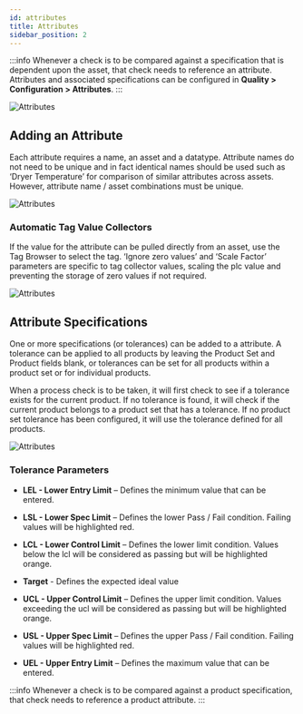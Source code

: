 ```yaml
---
id: attributes
title: Attributes
sidebar_position: 2
---
```

:::info
Whenever a check is to be compared against a specification that is dependent upon the asset, that check needs to reference an attribute. Attributes and associated specifications can be configured in **Quality > Configuration > Attributes**.
:::

![Attributes](/img/ProcessAttributeOverview.png)

## Adding an Attribute
Each attribute requires a name, an asset and a datatype. Attribute names do not need to be unique and in fact identical names should be used such as ‘Dryer Temperature’ for comparison of similar attributes across assets. However, attribute name / asset combinations must be unique.

![Attributes](/img/ProcessAttributeEditCreate.png)


### Automatic Tag Value Collectors
If the value for the attribute can be pulled directly from an asset, use the Tag Browser to select the tag. ‘Ignore zero values’ and ‘Scale Factor’ parameters are specific to tag collector values, scaling the plc value and preventing the storage of zero values if not required.

![Attributes](/img/ProcessAttributeDataSourceEditor.png)

## Attribute Specifications

One or more specifications (or tolerances) can be added to a attribute. A tolerance can be applied to all products by leaving the Product Set and Product fields blank, or tolerances can be set for all products within a product set or for individual products.

When a process check is to be taken, it will first check to see if a tolerance exists for the current product. If no tolerance is found, it will check if the current product belongs to a product set that has a tolerance. If no product set tolerance has been configured, it will use the tolerance defined for all products.

![Attributes](/img/ProcessAttributeToleranceEditor.png)


### Tolerance Parameters

- **LEL - Lower Entry Limit** – Defines the minimum value that can be entered.

- **LSL - Lower Spec Limit** – Defines the lower Pass / Fail condition. Failing values will be highlighted red.

- **LCL - Lower Control Limit** – Defines the lower limit condition. Values below the lcl will be considered as passing but will be highlighted orange.


- **Target** - Defines the expected ideal value

- **UCL - Upper Control Limit** – Defines the upper limit condition. Values exceeding the ucl will be considered as passing but will be highlighted orange.

- **USL - Upper Spec Limit** – Defines the upper Pass / Fail condition. Failing values will be highlighted red.

- **UEL - Upper Entry Limit** – Defines the maximum value that can be entered.

:::info
Whenever a check is to be compared against a product specification, that check needs to reference a product attribute.
:::

